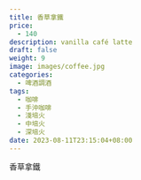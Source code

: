 ```yaml
---
title: 香草拿鐵
price:
  - 140
description: vanilla café latte
draft: false
weight: 9
image: images/coffee.jpg
categories:
  - 啤酒調酒
tags:
  - 咖啡
  - 手沖咖啡
  - 淺培火
  - 中培火
  - 深培火
date: 2023-08-11T23:15:04+08:00
---
```


 香草拿鐵
